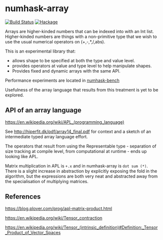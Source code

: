 numhask-array
===

[![Build Status](https://travis-ci.org/tonyday567/numhask.svg)](https://travis-ci.org/tonyday567/numhask) 
[![Hackage](https://img.shields.io/hackage/v/numhask-array.svg)](https://hackage.haskell.org/package/numhask-array) 

Arrays are higher-kinded numbers that can be indexed into with an Int list. Higher-kinded numbers are things with a non-primitive type that we wish to use the usual numerical operators on (+,-,*,/,abs).

This is an experimental library that:
- allows shape to be specified at both the type and value level.
- provides operators at value and type level to help manipulate shapes.
- Provides fixed and dynamic arrays with the same API.

Performance experiments are located in [numhask-bench](https://github.com/tonyday567/numhask-bench)

Usefulness of the array language that results from this treatment is yet to be explored.

API of an array language
---

https://en.wikipedia.org/wiki/APL_(programming_language)

See http://hiperfit.dk/pdf/array14_final.pdf for context and a sketch of an intermediate typed array language effort.

The operators that result from using the Representable type - separation of size tracking at compile level, from computational at runtime - ends up looking like APL.

Matrix multiplication in APL is `+.x` and in numhask-array is `dot sum (*)`.  There is a slight increase in abstraction by explicitly exposing the fold in the algorithm, but the expressions are both very neat and abstracted away from the specialisation of multiplying matrices.

References
---

https://blog.plover.com/prog/apl-matrix-product.html

https://en.wikipedia.org/wiki/Tensor_contraction

https://en.wikipedia.org/wiki/Tensor_(intrinsic_definition)#Definition:_Tensor_Product_of_Vector_Spaces
